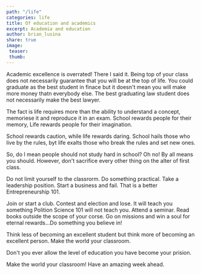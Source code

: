 ```yaml
---
path: "/life"
categories: life
title: Of education and academics
excerpt: Academia and education
author: brian_lusina
share: true
image:
 teaser: 
 thumb: 
---
```


Academic excellence is overrated! There I said it. Being top of your class does not necessarily guarantee that you will be at the top of life. You could graduate as the best student in finace but it doesn't mean you will make more money thatn everybody else. The best graduating law student does not necessarily make the best lawyer.

The fact is life requires more than the ability to understand a concept, memoriese it and reproduce it in an exam. School rewards people for their memory, Life rewards people for their imagination.

School rewards caution, while life rewards daring.
School hails those who live by the rules, byt life exalts those who break the rules and set new ones.

So, do I mean people should not study hard in school? Oh no! By all means you should. However, don't sacrifice every other thing on the alter of first class.

Do not limit yourself to the classrorm. Do something practical. Take a leadership position. Start a business and fail. That is a better Entrepreneurship 101.

Join or start a club. Contest and election and lose. It will teach you something Polition Science 101 will not teach you. Attend a seminar. Read books outside the scope of your corse. Go on missions and win a soul for eternal rewards...Do something you believe in!

Think less of becoming an excellent student but think more of becoming an excellent person. Make the world your classroom.

Don't you ever allow the level of education you have become your prision.

Make the world your classroom! Have an amazing week ahead.
